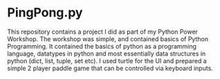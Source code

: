 # PingPong.py
This repository contains a project I did as part of my Python Power Workshop. The workshop was simple, and contained basics of Python Programming. It contained the basics of python as a programming language, datatypes in python and most essentially data structures in python (dict, list, tuple, set etc). I used turtle for the UI and prepared a simple 2 player paddle game that can be controlled via keyboard inputs.
